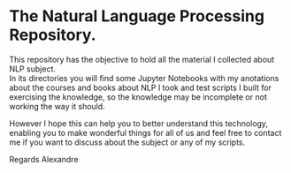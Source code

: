 # The Natural Language Processing Repository.

This repository has the objective to hold all the material I collected about NLP subject.  
In its directories you will find some Jupyter Notebooks with my anotations about the courses and books about NLP I took and test scripts I built for exercising the knowledge, so the knowledge may be incomplete or not working the way it should.

However I hope this can help you to better understand this technology, enabling you to make wonderful things for all of us and feel free to contact me if you want to discuss about the subject or any of my scripts.

Regards
Alexandre